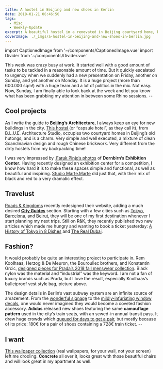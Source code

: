 ```yaml
---
title: A hostel in Beijing and new shoes in Berlin
date: 2018-01-21 06:46:50
tags:
  - Misc
  - Weekly-Update
excerpt: A beautiful hostel in a renovated in Beijing courtyard home, beautiful photos of an exhibition center in Austria, and new Adidas's shoes making the headlines in Berlin.
coverImage: ./_imgs/a-hostel-in-beijing-and-new-shoes-in-berlin.jpg
---
```

import CaptionedImage from '~/components/CaptionedImage.vue'
import Divider from '~/components/Divider.vue'

This week was crazy busy at work. It started well with a good amount of tasks to be tackled in a reasonable amount of time. But it quickly escalated to urgency when we suddenly had a new presentation on Friday, another on Sunday, and yet another on Monday. It is a huge project (more than 600.000 sqm!) with a huge team and a lot of politics in the mix. Not easy. Now, Sunday, I am finally able to look back at the week and let you know what has been grabbing my attention in between some Rhino sessions. --

<divider/>

## Cool projects

<captioned-image alt="Xiezuo Hutong Capsule Hotel in Beijing / B.L.U.E. Architecture Studio" caption="Xiezuo Hutong Capsule Hotel in Beijing / B.L.U.E. Architecture Studio" imgFile="/blog/180128/batch___DSC5322.jpg" :blog="true"/>

As I write the guide to **Beijing’s Architecture**, I always keep an eye for new buildings in the city. [This hostel ](https://www.archdaily.com/886515/xiezuo-hutong-capsule-hotel-in-beijing-blue-architecture-studio)(or “capsule hotel”, as they call it), from B.L.U.E. Architecture Studio, occupies two courtyard homes in Beijing’s old hutongs, and is a charm. Very simple and well executed, a mixture of clean Scandinavian design and rough Chinese brickwork. Very different from the dirty hostels from my backpacking time!

<captioned-image alt="Dornbirn’s Exhibition Center" caption="Dornbirn’s Exhibition Center" imgFile="/blog/180128/zumtobel-lighting-sustainable-austria-promotions_dezeen_2364_col_6.jpg" :blog="true"/>

I was very impressed by [ Faruk Pinjo’s photos](https://www.dezeen.com/2018/01/17/promotion-zumtobel-led-lighting-messe-dornbirn-exhibition-centre-marte-marte-architects/) of **Dornbirn’s Exhibition Center**. Having recently designed an exhibition center for a competition, I know how hard it is to make these spaces simple and functional, as well as beautiful and inspiring. [Studio Marte.Marte](http://www.marte-marte.com/) did just that, with their mix of black and red to a very dramatic effect.

<divider/>

## Travelust

[Roads & Kingdoms](http://roadsandkingdoms.com) recently redesigned their website, adding a much desired [**City Guides**](http://roadsandkingdoms.com/travel-guides/) section. Starting with a few cities such as [Tokyo](http://roadsandkingdoms.com/travel-guide/tokyo/), [Barcelona](http://roadsandkingdoms.com/travel-guide/barcelona/), and [Beirut](http://roadsandkingdoms.com/travel-guide/beirut/), they will be one of my first destination whenever I start planning my next trips. Still on R&K, they recently published two new articles which made me hungry and wanting to book a ticket yesterday: [A History of Tokyo in 8 Dishes](http://roadsandkingdoms.com/2018/a-history-of-tokyo-in-8-dishes/) and [The Real Dubai](http://roadsandkingdoms.com/2018/the-real-dubai/).

<divider/>

## Fashion?

<captioned-image alt="Koolhaas’s bulletproof vest style bag" caption="Koolhaas’s bulletproof vest style bag" imgFile="/blog/180128/original.jpg" :blog="true"/>

It would probably be quite an interesting project to participate in. Rem Koolhaas, Herzog & De Meuron, the Bouroullec brothers, and Konstantin Grcic, [designed pieces for Prada’s 2018 fall menswear collection](https://archpaper.com/2018/01/koolhaas-herzog-meuron-industrial-pradas/). Black nylon was the material and “industrial” was the keyword. I am not a fan of luxury brands such as Prada, but I love the result, especially Koolhaas’s bulletproof vest style bag, picture above.

<captioned-image alt="Adidas collaborationg with the Berliner BVG" caption="Adidas collaborationg with the Berliner BVG" imgFile="/blog/180128/adidas-trainers-bvg-collaboration-eqt-support-93-berlin-fashion-_dezeen_hero1-852x479.jpg" :blog="true"/>

The design details in Berlin’s vast subway system are an infinite source of amazement. From the [wonderful signage](http://endbahnhof.tumblr.com/) to the [mildly-infuriating window decals](https://withberlinlove.com/2016/01/13/berlin-u-bahn-windows-wonky-brandenburg-gate-graphics/), one would never imagined they would become a coveted fashion accessory. **Adidas** released new shoes featuring the same **camouflage pattern** used in the city’s train seats, with an sewed-in annual transit pass. It drew huge crowds which [queued for days to get a pair](https://www.thelocal.de/20180116/hundreds-of-berliners-line-up-for-shoe-with-annual-transit-ticket-sewn-into-it), but mostly because of its price: 180€ for a pair of shoes containing a 728€ train ticket. --

<divider/>

## I want

<captioned-image alt="Brutalist wallpaper mural" caption="" imgFile="/blog/180128/Brutalist-Welbeck-Street-WEBSITE-CHAIR-820x532.jpg" :blog="true"/>

[This wallpaper collection](https://www.dezeen.com/2018/01/12/brutalist-architecture-concrete-wallpaper-murals-design/) (real wallpapers, for your wall, not your screen) left me drooling. **Concrete** all over it, looks great with those beautiful chairs and will look great in my apartment as well.
